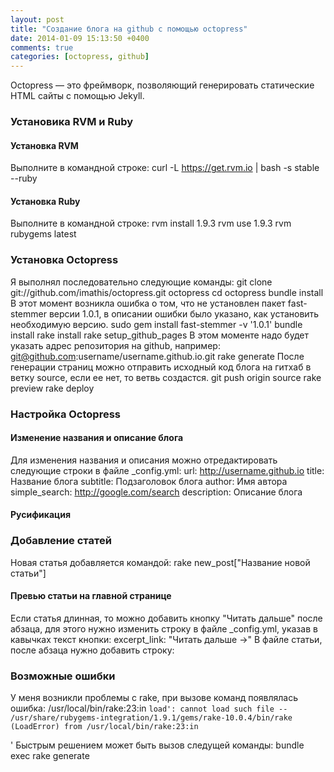 ```yaml
---
layout: post
title: "Создание блога на github с помощью octopress"
date: 2014-01-09 15:13:50 +0400
comments: true
categories: [octopress, github]
---
```


Octopress — это фреймворк, позволяющий генерировать статические HTML сайты с помощью Jekyll. 

<!-- more -->

### Установика RVM и Ruby
#### Установка RVM
Выполните в командной строке:
	curl -L https://get.rvm.io | bash -s stable --ruby

#### Установка Ruby
Выполните в командной строке:
	rvm install 1.9.3
	rvm use 1.9.3
	rvm rubygems latest

### Установка Octopress
Я выполнял последовательно следующие команды:
	git clone git://github.com/imathis/octopress.git octopress
	cd octopress
	bundle install
В этот момент возникла ошибка о том, что не установлен пакет fast-stemmer версии 1.0.1, в описании ошибки было указано, как установить необходимую версию.
	sudo gem install fast-stemmer -v '1.0.1'
	bundle install
	rake install
	rake setup_github_pages
В этом моменте надо будет указать адрес репозитория на github, например: git@github.com:username/username.github.io.git
	rake generate
После генерации страниц можно отправить исходный код блога на гитхаб в ветку source, если ее нет, то ветвь создастся.
	git push origin source
	rake preview
	rake deploy

### Настройка Octopress
#### Изменение названия и описание блога
Для изменения названия и описания можно отредактировать следующие строки в файле _config.yml:
	url: http://username.github.io
	title: Название блога
	subtitle: Подзаголовок блога
	author: Имя автора
	simple_search: http://google.com/search
	description: Описание блога

#### Русификация

### Добавление статей
Новая статья добавляется командой:
	rake new_post["Название новой статьи"]

#### Превью статьи на главной странице
Если статья длинная, то можно добавить кнопку "Читать дальше" после абзаца, для этого нужно изменить строку в файле _config.yml, указав в кавычках текст кнопки:
	excerpt_link: "Читать дальше &rarr;" 
В файле статьи, после абзаца нужно добавить строку:
	<!-- more -->

### Возможные ошибки
У меня возникли проблемы с rake, при вызове команд появлялась ошибка:
	/usr/local/bin/rake:23:in `load': cannot load such file -- /usr/share/rubygems-integration/1.9.1/gems/rake-10.0.4/bin/rake (LoadError)
		from /usr/local/bin/rake:23:in `<main>'
Быстрым решением может быть вызов следущей команды:
	bundle exec rake generate

